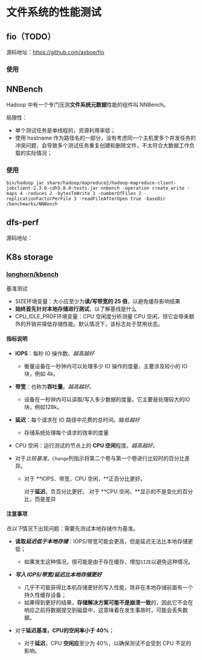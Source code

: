# 文件系统的性能测试

## fio（TODO）

源码地址：https://github.com/axboe/fio

### 使用



## NNBench

Hadoop 中有一个专门压测**文件系统元数据**性能的组件叫 NNBench。

局限性：

- 单个测试任务是单线程的，资源利用率低；
-  使用 hostname 作为路径名的一部分，没有考虑同一个主机里多个并发任务的冲突问题，会导致多个测试任务重复创建和删除文件，不太符合大数据工作负载的实际情况；

### 使用

```shell
bin/hadoop jar share/hadoop/mapreduce2/hadoop-mapreduce-client-jobclient-2.3.0-cdh5.0.0-tests.jar nnbench -operation create_write -maps 4 -reduces 2 -bytesToWrite 1 -numberOfFiles 2 -replicationFactorPerFile 3 -readFileAfterOpen true -baseDir /benchmarks/NNBench
```





## dfs-perf

源码地址：



## K8s storage



### [longhorn/kbench](https://github.com/longhorn/kbench)

基准测试

- SIZE环境变量：大小应至少为**读/写带宽的 25 倍**，以避免缓存影响结果
- **始终首先针对本地存储进行测试**，以了解基线是什么
- CPU_IDLE_PROF环境变量：CPU 空闲度分析测量 CPU 空闲，但它会带来额外的开销并降低存储性能。默认情况下，该标志处于禁用状态。

#### 指标说明

- **IOPS**：每秒 IO 操作数。*越高越好*

  - 衡量设备在一秒钟内可以处理多少 IO 操作的度量，主要涉及较小的 IO 块，例如 4k。

- **带宽**：也称为**吞吐量**。*越高越好。*

  - 设备在一秒钟内可以读取/写入多少数据的度量。它主要是处理较大的IO块，例如128k。

- **延迟**：每个请求在 IO 路径中花费的总时间。越*低越好*

  - 存储系统处理每个请求的效率的度量

- CPU 空闲：运行测试的节点上的 **CPU 空闲**程度。*越高越好。*

- 对于*比较基准*，`Change`列指示将第二个卷与第一个卷进行比较时的百分比差异。

  - 对于 **IOPS、带宽、CPU 空闲，**正百分比更好。

    对于**延迟**，负百分比更好。
    对于 **CPU 空闲，**显示的不是变化的百分比，而是差异

#### 注意事项

*在以下*情况下出现问题：需要先测试本地存储作为基准。

- **读取*延迟低于本地存储***：IOPS/带宽可能会更高，但是延迟无法比本地存储更低；
  - 如果发生这种情况，很可能是由于存在缓存，增加`SIZE`以避免这种情况。

- ***写入 IOPS/带宽/延迟比本地存储更好***
  - 几乎不可能获得比本机存储更好的写入性能，除非在本地存储前面有一个持久性缓存设备；
  - 如果得到更好的结果，**存储解决方案可能不是崩溃一致**的，因此它不会在响应之前将数据提交到磁盘中，这意味着在发生事故时，可能会丢失数据。

- 对于**延迟基准，CPU的空闲率小于 40%**；
  - 对于**延迟**，CPU **空闲应**至少为 40%，以确保测试不会受到 CPU 不足的影响。